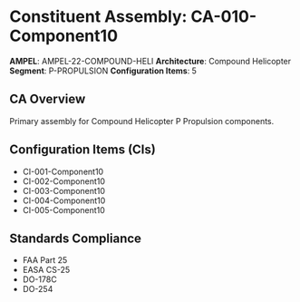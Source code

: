 # Constituent Assembly: CA-010-Component10

**AMPEL**: AMPEL-22-COMPOUND-HELI
**Architecture**: Compound Helicopter
**Segment**: P-PROPULSION
**Configuration Items**: 5

## CA Overview
Primary assembly for Compound Helicopter P Propulsion components.

## Configuration Items (CIs)
- CI-001-Component10
- CI-002-Component10
- CI-003-Component10
- CI-004-Component10
- CI-005-Component10

## Standards Compliance
- FAA Part 25
- EASA CS-25
- DO-178C
- DO-254
